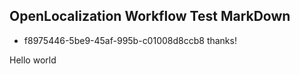 ## OpenLocalization Workflow Test MarkDown
* f8975446-5be9-45af-995b-c01008d8ccb8 
thanks!

Hello world